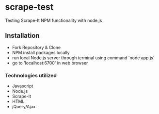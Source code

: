 # scrape-test
Testing Scrape-It NPM functionality with node.js

## Installation
- Fork Repository & Clone
- NPM install packages locally
- run local Node.js server through terminal using command 'node app.js'
- go to 'localhost:6700' in web browser

### Technologies utilized
- Javascript
- Node.js
- Scrape-It
- HTML
- jQuery/Ajax
